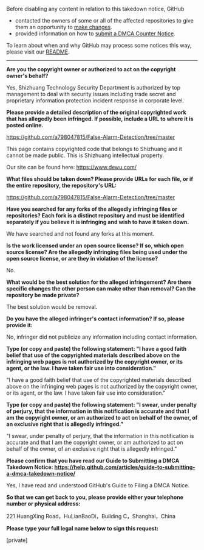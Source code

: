 Before disabling any content in relation to this takedown notice, GitHub
- contacted the owners of some or all of the affected repositories to give them an opportunity to [make changes](https://docs.github.com/en/github/site-policy/dmca-takedown-policy#a-how-does-this-actually-work).
- provided information on how to [submit a DMCA Counter Notice](https://docs.github.com/en/articles/guide-to-submitting-a-dmca-counter-notice).

To learn about when and why GitHub may process some notices this way, please visit our [README](https://github.com/github/dmca/blob/master/README.md).

---

**Are you the copyright owner or authorized to act on the copyright owner's behalf?**

Yes, Shizhuang Technology Security Department is authorized by top management to deal with security issues including trade secret and proprietary information protection incident response in corporate level.

**Please provide a detailed description of the original copyrighted work that has allegedly been infringed. If possible, include a URL to where it is posted online.**

https://github.com/a798047815/False-Alarm-Detection/tree/master

This page contains copyrighted code that belongs to Shizhuang and it cannot be made public. This is Shizhuang intellectual property.

Our site can be found here: https://www.dewu.com/

**What files should be taken down? Please provide URLs for each file, or if the entire repository, the repository's URL:**

https://github.com/a798047815/False-Alarm-Detection/tree/master

**Have you searched for any forks of the allegedly infringing files or repositories? Each fork is a distinct repository and must be identified separately if you believe it is infringing and wish to have it taken down.**

We have searched and not found any forks at this moment.

**Is the work licensed under an open source license? If so, which open source license? Are the allegedly infringing files being used under the open source license, or are they in violation of the license?**

No.

**What would be the best solution for the alleged infringement? Are there specific changes the other person can make other than removal? Can the repository be made private?**

The best solution would be removal.

**Do you have the alleged infringer's contact information? If so, please provide it:**

No, infringer did not publicize any information including contact information.

**Type (or copy and paste) the following statement: "I have a good faith belief that use of the copyrighted materials described above on the infringing web pages is not authorized by the copyright owner, or its agent, or the law. I have taken fair use into consideration."**

"I have a good faith belief that use of the copyrighted materials described above on the infringing web pages is not authorized by the copyright owner, or its agent, or the law. I have taken fair use into consideration."

**Type (or copy and paste) the following statement: "I swear, under penalty of perjury, that the information in this notification is accurate and that I am the copyright owner, or am authorized to act on behalf of the owner, of an exclusive right that is allegedly infringed."**

"I swear, under penalty of perjury, that the information in this notification is accurate and that I am the copyright owner, or am authorized to act on behalf of the owner, of an exclusive right that is allegedly infringed."

**Please confirm that you have read our Guide to Submitting a DMCA Takedown Notice: https://help.github.com/articles/guide-to-submitting-a-dmca-takedown-notice/**

Yes, I have read and understood GitHub's Guide to Filing a DMCA Notice.

**So that we can get back to you, please provide either your telephone number or physical address:**

221 HuangXing Road，HuLianBaoDi，Building C，Shanghai，China

**Please type your full legal name below to sign this request:**

[private]
